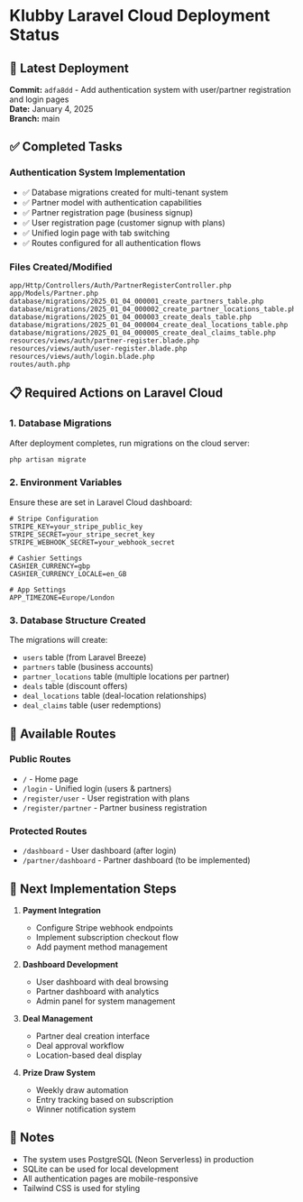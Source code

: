 # Klubby Laravel Cloud Deployment Status

## 🚀 Latest Deployment
**Commit:** `adfa8dd` - Add authentication system with user/partner registration and login pages  
**Date:** January 4, 2025  
**Branch:** main  

## ✅ Completed Tasks

### Authentication System Implementation
- ✅ Database migrations created for multi-tenant system
- ✅ Partner model with authentication capabilities  
- ✅ Partner registration page (business signup)
- ✅ User registration page (customer signup with plans)
- ✅ Unified login page with tab switching
- ✅ Routes configured for all authentication flows

### Files Created/Modified
```
app/Http/Controllers/Auth/PartnerRegisterController.php
app/Models/Partner.php
database/migrations/2025_01_04_000001_create_partners_table.php
database/migrations/2025_01_04_000002_create_partner_locations_table.php
database/migrations/2025_01_04_000003_create_deals_table.php
database/migrations/2025_01_04_000004_create_deal_locations_table.php
database/migrations/2025_01_04_000005_create_deal_claims_table.php
resources/views/auth/partner-register.blade.php
resources/views/auth/user-register.blade.php
resources/views/auth/login.blade.php
routes/auth.php
```

## 📋 Required Actions on Laravel Cloud

### 1. Database Migrations
After deployment completes, run migrations on the cloud server:
```bash
php artisan migrate
```

### 2. Environment Variables
Ensure these are set in Laravel Cloud dashboard:
```
# Stripe Configuration
STRIPE_KEY=your_stripe_public_key
STRIPE_SECRET=your_stripe_secret_key
STRIPE_WEBHOOK_SECRET=your_webhook_secret

# Cashier Settings
CASHIER_CURRENCY=gbp
CASHIER_CURRENCY_LOCALE=en_GB

# App Settings
APP_TIMEZONE=Europe/London
```

### 3. Database Structure Created
The migrations will create:
- `users` table (from Laravel Breeze)
- `partners` table (business accounts)
- `partner_locations` table (multiple locations per partner)
- `deals` table (discount offers)
- `deal_locations` table (deal-location relationships)
- `deal_claims` table (user redemptions)

## 🔗 Available Routes

### Public Routes
- `/` - Home page
- `/login` - Unified login (users & partners)
- `/register/user` - User registration with plans
- `/register/partner` - Partner business registration

### Protected Routes
- `/dashboard` - User dashboard (after login)
- `/partner/dashboard` - Partner dashboard (to be implemented)

## 🎯 Next Implementation Steps

1. **Payment Integration**
   - Configure Stripe webhook endpoints
   - Implement subscription checkout flow
   - Add payment method management

2. **Dashboard Development**
   - User dashboard with deal browsing
   - Partner dashboard with analytics
   - Admin panel for system management

3. **Deal Management**
   - Partner deal creation interface
   - Deal approval workflow
   - Location-based deal display

4. **Prize Draw System**
   - Weekly draw automation
   - Entry tracking based on subscription
   - Winner notification system

## 📝 Notes
- The system uses PostgreSQL (Neon Serverless) in production
- SQLite can be used for local development
- All authentication pages are mobile-responsive
- Tailwind CSS is used for styling